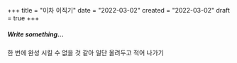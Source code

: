 +++
title = "이차 이직기"
date = "2022-03-02"
created = "2022-03-02"
draft = true
+++

##### Write something...
한 번에 완성 시킬 수 없을 것 같아 일단 올려두고 적어 나가기